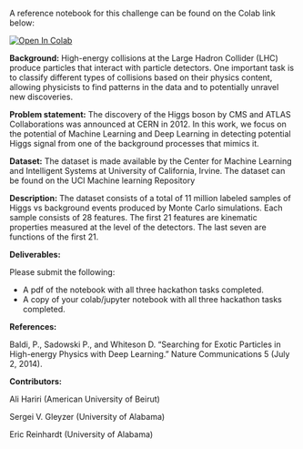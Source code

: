 A reference notebook for this challenge can be found on the Colab link below:

[![Open In Colab](https://colab.research.google.com/assets/colab-badge.svg)](https://colab.research.google.com/github/ML4SCI/DeepLearnHackathon/blob/main/HiggsBosonClassificationChallenge/higgs_classification.ipynb)



**Background:** High-energy collisions at the Large Hadron Collider (LHC) produce particles that interact with particle detectors. One important task is to classify different types of collisions based on their physics content, allowing physicists to find patterns in the data and to potentially unravel new discoveries.

**Problem statement:** The discovery of the Higgs boson by CMS and ATLAS Collaborations was announced at CERN in 2012. In this work, we focus on the potential of Machine Learning and Deep Learning in detecting potential Higgs signal from one of the background processes that mimics it.

**Dataset:** The dataset is made available by the Center for Machine Learning and Intelligent Systems at University of California, Irvine. The dataset can be found on the UCI Machine learning Repository

**Description:** The dataset consists of a total of 11 million labeled samples of Higgs vs background events produced by Monte Carlo simulations. Each sample consists of 28 features. The first 21 features are kinematic properties measured at the level of the detectors. The last seven are functions of the first 21.

**Deliverables:**

Please submit the following: 

-  A pdf of the notebook with all three hackathon tasks completed.
-  A copy of your colab/jupyter notebook with all three hackathon tasks completed.

**References:**

Baldi, P., Sadowski P., and Whiteson D. “Searching for Exotic Particles in High-energy Physics with Deep Learning.” Nature Communications 5 (July 2, 2014).

**Contributors:**

Ali Hariri (American University of Beirut)

Sergei V. Gleyzer (University of Alabama)

Eric Reinhardt (University of Alabama)

